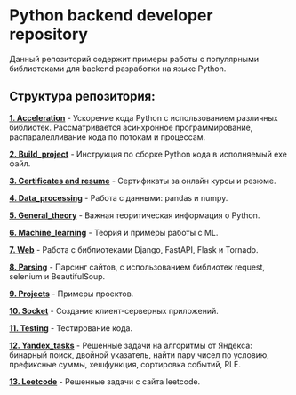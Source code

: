 # Python backend developer repository
Данный репозиторий содержит примеры работы с популярными библиотеками для backend разработки на языке Python. 

## Структура репозитория:
[**1. Acceleration**](Acceleration) - Ускорение кода Python с использованием различных библиотек. Рассматривается асинхронное программирование, распаралелливание кода по потокам и процессам.

[**2. Build_project**](Build_project) - Инструкция по сборке Python кода в исполняемый exe файл.

[**3. Certificates and resume**](Certificates%20and%20resume) - Сертификаты за онлайн курсы и резюме.

[**4. Data_processing**](Data_processing) - Работа с данными: pandas и numpy.

[**5. General_theory**](General_theory) - Важная теоритическая информация о Python.

[**6. Machine_learning**](Machine_learning) - Теория и примеры работы с ML.

[**7. Web**](Web) - Работа с библиотеками Django, FastAPI, Flask и Tornado.

[**8. Parsing**](Parsing) - Парсинг сайтов, с использованием библиотек request, selenium и BeautifulSoup.

[**9. Projects**](Projects) - Примеры проектов.

[**10. Socket**](Socket) - Создание клиент-серверных приложений.

[**11. Testing**](Testing) - Тестирование кода.

[**12. Yandex_tasks**](Yandex_tasks) - Решенные задачи на алгоритмы от Яндекса: бинарный поиск, двойной указатель, найти пару чисел по условию, префиксные суммы, хешфункция, сортировка событий, RLE.

[**13. Leetcode**](Leetcode) - Решенные задачи с сайта leetcode.


